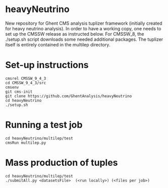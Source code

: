 # heavyNeutrino
New repository for Ghent CMS analysis tuplizer framework (initially created for heavy neutrino analysis).
In order to have a working copy, one needs to set up the CMSSW release as instructed below. For CMSSW\_8, the ./setup.sh script downloads some needed additional packages.
The tuplizer itself is entirely contained in the multilep directory.

# Set-up instructions
```
cmsrel CMSSW_9_4_3
cd CMSSW_9_4_3/src
cmsenv
git cms-init
git clone https://github.com/GhentAnalysis/heavyNeutrino
cd heavyNeutrino
./setup.sh
```


# Running a test job
```
cd heavyNeutrino/multilep/test
cmsRun multilep.py
```

# Mass production of tuples
```
cd heavyNeutrino/multilep/test
./submitAll.py <datasetsFile>  (<run locally>) (<files per job>)
```
